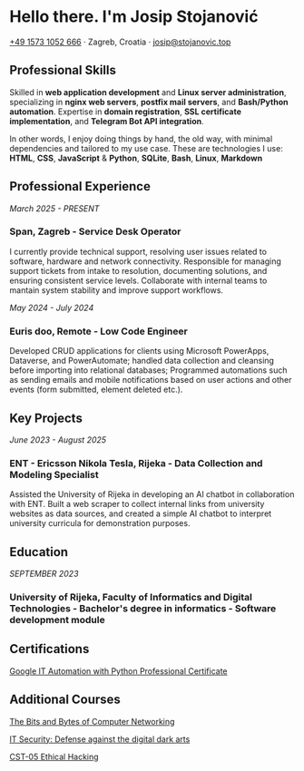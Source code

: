 # Hello there. I'm Josip Stojanović

[+49 1573 1052 666](tel:+4915731052666) · Zagreb, Croatia · [josip@stojanovic.top](mailto:josip@stojanovic.top)

## Professional Skills
Skilled in **web application development** and **Linux server administration**, specializing in **nginx web servers**, **postfix mail servers**, and **Bash/Python automation**. Expertise in **domain registration**, **SSL certificate implementation**, and **Telegram Bot API integration**.

In other words, I enjoy doing things by hand, the old way, with minimal dependencies and tailored to my use case. These are technologies I use: **HTML**, **CSS**, **JavaScript** & **Python**, **SQLite**, **Bash**, **Linux**, **Markdown**

## Professional Experience
*March 2025 - PRESENT*

### Span, Zagreb - Service Desk Operator

I currently provide technical support, resolving user issues related to software, hardware and network connectivity. Responsible for managing support tickets from intake to resolution, documenting solutions, and ensuring consistent service levels. Collaborate with internal teams to mantain system stability and improve support workflows.

*May 2024 - July 2024*

### Euris doo, Remote - Low Code Engineer

Developed CRUD applications for clients using Microsoft PowerApps, Dataverse, and PowerAutomate; handled data collection and cleansing before importing into relational databases; Programmed automations such as sending emails and mobile notifications based on user actions and other events (form submitted, element deleted etc.).

## Key Projects
*June 2023 - August 2025*

### ENT - Ericsson Nikola Tesla, Rijeka - Data Collection and Modeling Specialist

Assisted the University of Rijeka in developing an AI chatbot in collaboration with ENT. Built a web scraper to collect internal links from university websites as data sources, and created a simple AI chatbot to interpret university curricula for demonstration purposes.

## Education
*SEPTEMBER 2023*

### University of Rijeka, Faculty of Informatics and Digital Technologies - Bachelor's degree in informatics - Software development module

## Certifications
[Google IT Automation with Python Professional Certificate](https://www.coursera.org/account/accomplishments/specialization/8FLA5Q24WGJS)

## Additional Courses
[The Bits and Bytes of Computer Networking](https://www.coursera.org/account/accomplishments/verify/RHCDBEJB8ZBZ)

[IT Security: Defense against the digital dark arts](https://www.coursera.org/account/accomplishments/verify/N6CYA2AM34AD)

[CST-05 Ethical Hacking](https://www.credly.com/go/ugRR8Zw4)

